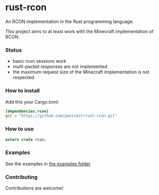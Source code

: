 rust-rcon
=========

An RCON implementation in the Rust programming language.

This project aims to at least work with the Minecraft implementation of RCON.

### Status
- basic rcon sessions work
- multi-packet responses are not implemented
- the maximum request size of the Minecraft implementation is not respected

### How to install

Add this your Cargo.toml:
```toml
[dependencies.rcon]
git = "https://github.com/panicbit/rust-rcon.git"
```


### How to use
```rust
extern crate rcon;
```


### Examples

See the examples in [the examples folder](https://github.com/panicbit/rust-rcon/tree/master/examples)


### Contributing
Contributions are welcome!

